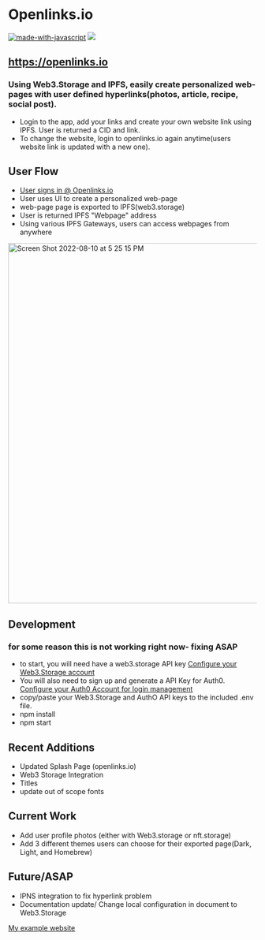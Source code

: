 # Openlinks.io

[![made-with-javascript](https://img.shields.io/badge/Made%20with-JavaScript-1f425f.svg)](https://www.javascript.com)
[![](https://img.shields.io/badge/project-IPFS-blue.svg?style=flat-square)](https://ipfs.io/)


## https://openlinks.io

### Using Web3.Storage and IPFS, easily create personalized web-pages with user defined hyperlinks(photos, article, recipe, social post). 

- Login to the app, add your links and create your own website link using IPFS. User is returned a CID and link. 
- To change the website, login to openlinks.io again anytime(users website link is updated with a new one).


## User Flow
- [User signs in @ Openlinks.io](https://openlinks.io) 
- User uses UI to create a personalized web-page
- web-page page is exported to IPFS(web3.storage)
- User is returned IPFS "Webpage" address
- Using various IPFS Gateways, users can access webpages from anywhere

<img width="731" alt="Screen Shot 2022-08-10 at 5 25 15 PM" src="https://user-images.githubusercontent.com/30084404/184031254-7c67e01c-be49-440f-b9ec-507463424a62.png">


## Development

### for some reason this is not working right now- fixing ASAP

- to start, you will need have a web3.storage API key
[Configure your Web3.Storage account](https://web3.storage)
- You will also need to sign up and generate a API Key for Auth0. 
[Configure your Auth0 Account for login management](https://auth0.com/signup)
- copy/paste your Web3.Storage and AuthO API keys to the included .env file. 
- npm install
- npm start

## Recent Additions
- Updated Splash Page (openlinks.io)
- Web3 Storage Integration
- Titles
- update out of scope fonts

## Current Work
- Add user profile photos (either with Web3.storage or nft.storage) 
- Add 3 different themes users can choose for their exported page(Dark, Light, and Homebrew) 

## Future/ASAP
- IPNS integration to fix hyperlink problem
- Documentation update/ Change local configuration in document to Web3.Storage

[My example website](https://bafybeie2b4dzndtisdd455aokww3gv4fto5qxhgvpvrk32er4hdxyiufem.ipfs.dweb.link/Mylinks.html)

